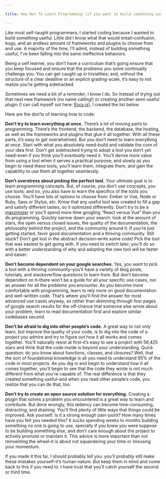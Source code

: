 ```yaml
---

title: How Not To Learn Programming (if you want to build something useful)

---
```


Like most self-taught programmers, I started coding because I wanted to build something useful. Little did I know what that would entail–confusion, bugs, and an endless amount of frameworks and plugins to choose from and use. A majority of the time, I’ll admit, instead of building something useful, I've been falling into the same ineffective behaviors.

Being a self learner, you don’t have a curriculum that’s going ensure that you keep focused and ensure that the problems you solve continually challenge you. You can get caught up in trivialities; and, without the structure of a clear deadline or an explicit grading-scale, it’s easy to not realize you’re getting sidetracked.

Sometimes we need a bit of a reminder; I know I do. So instead of trying out that next new framework (no name calling!) or creating another semi-useful plugin (I can call myself out here: [Ency.js](https://github.com/encyjs/ency)), I created the list below. 

Here are the don’ts of learning how to code:

**Don’t try to learn everything at once.** There’s a lot of moving parts to programming. There’s the frontend, the backend, the database, the hosting, as well as the frameworks and plugins that glue it all together. With all these parts, it’s easy to get overwhelmed. But you don’t need to learn everything at once. Start with what you absolutely need–build and validate the core of your idea first. Don’t get sidetracked trying to adopt a tool you don’t yet need–even if you think you’ll *eventually* need it. You’ll derive more value from using a tool when it serves a practical purpose; and slowly as you begin to need these tools, you’ll learn them, integrate them, and gain the capability to use them all together seamlessly. 

**Don’t overstress about picking the perfect tool.** Your ultimate goal is to learn programming concepts. But, of course, you don’t use concepts, you use tools; and so, you also have to learn the specifics of the tools you choose. You’ll have lots of options to choose from: Ember or Vue, Node or Ruby, Sass or Stylus, etc. Know that any useful tool was created to fill a gap and satisfy different tastes, so it optimized differently. Don’t try to be a [maxzimizer](https://en.wikipedia.org/wiki/The_Paradox_of_Choice) or you’ll spend more time googling “React versus Vue” than you do programming. Quickly narrow down your search: look at the amount of stars, the open versus closed issues, the quality of the documentation, the philosophy behind the project, and the community around it. If you’re just getting started, favor good documentation and a thriving community. Still stuck? Don’t get lost in the abstract decision–write some code! Pick the tool that was easiest to get going with. If you need to switch later, you’ll do so with a better understanding of why and adopting the new tool will be faster and easier. 

**Don’t become dependent on your google searches.** Yes, you want to pick a tool with a thriving community–you’ll have a variety of blog posts, tutorials, and stackoverflow questions to learn from. But don’t become dependent on it–there won’t be a guide for all your specific use cases, nor an answer for all the problems you encounter. As you become more comfortable with programming, learn to rely more on good documentation and well-written code. That’s where you’ll find the answer for most advanced use cases anyway, so rather than skimming through four pages of google search results for the off-chance that someone else wrote about your problem, learn to read documentation first and explore similar codebases second. 

**Don’t be afraid to dig into other people’s code.** A great way to not only learn, but improve the quality of your code, is to dig into the code of a project you admire and try to figure out how it all works and comes together. You’ll naturally resist at first–it’s easy to see a project with 56,425 stars and think that the code inside is beyond your understanding. Quick question: do you know about functions, classes, and closures? Well, that the sort of foundational knowledge is all you need to understand 95% of the code in most projects. As you dig in and begin to understand how it all comes together, you’ll begin to see that the code they wrote is not much different from what you're capable of. The real difference is that they created something useful–and when you read other people’s code, you realize that you can do that, too. 

**Don’t try to create an open source solution for everything.** Creating a plugin that solves a problem you encountered is a great way to learn and contribute. But done wrongly, this tedency can become time-consuming, distracting, and draining. You’ll find plenty of little ways that things could be improved. Ask yourself: Is it a strong enough pain-point? How many times have you felt you needed this? It sucks spending weeks to months building something no one is going to use, specially if you knew you were suppose to be building something else, and don’t care enough about the project to actively promote or  maintain it. This advice is more important than not reinventing the wheel–it is about not squandering your time or misusing your momentum. 

If you made it this far, I should probably tell you: you’ll probably still make these mistakes yourself–it’s human nature. But keep them in mind and come back to this if you need to. I have trust that you’ll catch yourself the second or third time.

